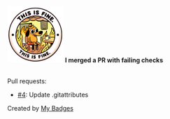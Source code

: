 <img src="https://github.com/my-badges/my-badges/blob/master/badges/this-is-fine/this-is-fine.png?raw=true" alt="I merged a PR with failing checks" title="I merged a PR with failing checks" width="128">
<strong>I merged a PR with failing checks</strong>
<br><br>

Pull requests:

- <a href="https://github.com/man250001/Online-Banking/pull/4">#4</a>: Update .gitattributes


Created by <a href="https://github.com/my-badges/my-badges">My Badges</a>